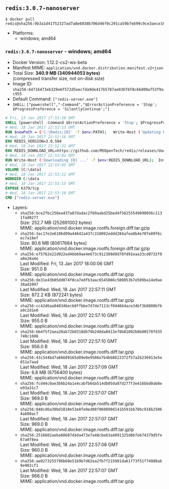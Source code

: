 ## `redis:3.0.7-nanoserver`

```console
$ docker pull redis@sha256:9b3a1d41752327ad7a8e6038b706d46f0c291ca59b7eb99c9ce3aece167736ba
```

-	Platforms:
	-	windows; amd64

### `redis:3.0.7-nanoserver` - windows; amd64

-	Docker Version: 1.12.2-cs2-ws-beta
-	Manifest MIME: `application/vnd.docker.distribution.manifest.v2+json`
-	Total Size: **340.9 MB (340944053 bytes)**  
	(compressed transfer size, not on-disk size)
-	Image ID: `sha256:64716473eb329e6f572d5eecfda9de417b5787ae036f6f8c66d00af53f9ac955`
-	Default Command: `["redis-server.exe"]`
-	`SHELL`: `["powershell","-Command","$ErrorActionPreference = 'Stop'; $ProgressPreference = 'SilentlyContinue';"]`

```dockerfile
# Fri, 13 Jan 2017 17:53:28 GMT
SHELL [powershell -Command $ErrorActionPreference = 'Stop'; $ProgressPreference = 'SilentlyContinue';]
# Wed, 18 Jan 2017 22:52:13 GMT
RUN $newPath = ('C:\Redis;{0}' -f $env:PATH); 	Write-Host ('Updating PATH: {0}' -f $newPath); 	setx /M PATH $newPath;
# Wed, 18 Jan 2017 22:52:16 GMT
ENV REDIS_VERSION=3.0.504
# Wed, 18 Jan 2017 22:52:22 GMT
ENV REDIS_DOWNLOAD_URL=https://github.com/MSOpenTech/redis/releases/download/win-3.0.504/Redis-x64-3.0.504.zip
# Wed, 18 Jan 2017 22:53:02 GMT
RUN Write-Host ('Downloading {0} ...' -f $env:REDIS_DOWNLOAD_URL); 	Invoke-WebRequest -Uri $env:REDIS_DOWNLOAD_URL -OutFile 'redis.zip'; 		Write-Host 'Expanding ...'; 	Expand-Archive redis.zip -DestinationPath C:\Redis; 		Write-Host 'Verifying install ("redis-server --version") ...'; 	redis-server --version; 		Write-Host 'Removing ...'; 	Remove-Item redis.zip -Force
# Wed, 18 Jan 2017 22:53:05 GMT
VOLUME [C:\data]
# Wed, 18 Jan 2017 22:53:12 GMT
WORKDIR C:\data
# Wed, 18 Jan 2017 22:53:15 GMT
EXPOSE 6379/tcp
# Wed, 18 Jan 2017 22:53:18 GMT
CMD ["redis-server.exe"]
```

-	Layers:
	-	`sha256:bce2fbc256ea437a87dadac2f69aabd25bed4f56255549090056c1131fad0277`  
		Size: 252.7 MB (252691002 bytes)  
		MIME: application/vnd.docker.image.rootfs.foreign.diff.tar.gzip
	-	`sha256:3ac17e2e6106d09a44642a437c318092eddd284afea0b4e707e89f6cec7a18ef`  
		Size: 80.6 MB (80617684 bytes)  
		MIME: application/vnd.docker.image.rootfs.foreign.diff.tar.gzip
	-	`sha256:e75762e22d922ed4bb69ae4e673c912389d9d70fd91eaa33cd0732f0a8e28a4e`  
		Last Modified: Fri, 13 Jan 2017 18:00:06 GMT  
		Size: 951.0 B  
		MIME: application/vnd.docker.image.rootfs.diff.tar.gzip
	-	`sha256:de31e43b05dd874f8ca7edfb3aac6545866c500853b7e509ba14e9ae38ad2097`  
		Last Modified: Wed, 18 Jan 2017 22:57:11 GMT  
		Size: 872.2 KB (872241 bytes)  
		MIME: application/vnd.docker.image.rootfs.diff.tar.gzip
	-	`sha256:cc42d6aa048346ecb0ffbbe7d7de7113cf044664ace34bf3b8808bfba9c2d1e0`  
		Last Modified: Wed, 18 Jan 2017 22:57:10 GMT  
		Size: 955.0 B  
		MIME: application/vnd.docker.image.rootfs.diff.tar.gzip
	-	`sha256:bb4f5f2aea20ab72b0318db79b248da0413e78b81892b8b00570fd35740c1608`  
		Last Modified: Wed, 18 Jan 2017 22:57:10 GMT  
		Size: 956.0 B  
		MIME: application/vnd.docker.image.rootfs.diff.tar.gzip
	-	`sha256:43c544bd7a66689165d89e0e9586e7b4bb8623372f57a2b236913e5e651e7aad`  
		Last Modified: Wed, 18 Jan 2017 22:57:09 GMT  
		Size: 6.8 MB (6756400 bytes)  
		MIME: application/vnd.docker.image.rootfs.diff.tar.gzip
	-	`sha256:fcd44c0ae3b6b24a1e4cabfb6da514db05da87d277f3e416bbd0ab8ee93a31c7`  
		Last Modified: Wed, 18 Jan 2017 22:57:07 GMT  
		Size: 969.0 B  
		MIME: application/vnd.docker.image.rootfs.diff.tar.gzip
	-	`sha256:848cd6a30bd1810e53e8fe0ed08f060890d141b591bb70bc916b25064ab00ac7`  
		Last Modified: Wed, 18 Jan 2017 22:57:07 GMT  
		Size: 969.0 B  
		MIME: application/vnd.docker.image.rootfs.diff.tar.gzip
	-	`sha256:2516602aeba60687d4da473e7a48cbe63a4091325d8bfeb74379d5fe67a0f8ea`  
		Last Modified: Wed, 18 Jan 2017 22:57:08 GMT  
		Size: 960.0 B  
		MIME: application/vnd.docker.image.rootfs.diff.tar.gzip
	-	`sha256:ae0273255796b68e51b9b7d82ea2fb7f215981da61f73f51f74988ab9e982cf1`  
		Last Modified: Wed, 18 Jan 2017 22:57:07 GMT  
		Size: 966.0 B  
		MIME: application/vnd.docker.image.rootfs.diff.tar.gzip
